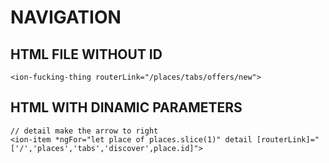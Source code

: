 # NAVIGATION

## HTML FILE WITHOUT ID

```
<ion-fucking-thing routerLink="/places/tabs/offers/new">
```

## HTML WITH DINAMIC PARAMETERS
```
// detail make the arrow to right
<ion-item *ngFor="let place of places.slice(1)" detail [routerLink]="['/','places','tabs','discover',place.id]">
```